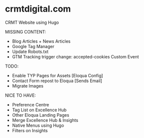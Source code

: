# crmtdigital.com
CRMT Website using Hugo

MISSING CONTENT:
* Blog Articles + News Articles
* Google Tag Manager
* Update Robots.txt
* GTM Tracking trigger change: accepted-cookies Custom Event

TODO:
* Enable TYP Pages for Assets [Eloqua Config]
* Contact Form repost to Eloqua [Sends Email]
* Migrate Images

NICE TO HAVE:
* Preference Centre
* Tag List on Excellence Hub
* Other Eloqua Landing Pages
* Merge Excellence Hub & Insights
* Native Menus using Hugo
* Filters on Insights
